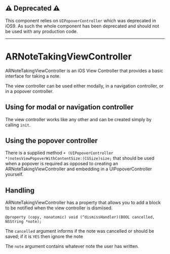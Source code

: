 ## :warning: Deprecated :warning:

This component relies on `UIPopoverController` which was deprecated in iOS9. As such the whole component has been deprecated and should not be used with any production code.

------------------------

# ARNoteTakingViewController

ARNoteTakingViewController is an iOS View Controller that provides a basic interface for taking a note.

The view controller can be used either modally, in a navigation controller, or in a popover controller.

## Using for modal or navigation controller
The view controller works like any other and can be created simply by calling `init`.

## Using the popover controller
There is a supplied method `+ (UIPopoverController *)notesViewPopoverWithContentSize:(CGSize)size;` that should be used when a popover is required as opposed to creating an ARNoteTakingViewController and embedding in a UIPopoverController yourself.

## Handling
ARNoteTakingViewController has a property that allows you to add a block to be notified when the view controller is dismiised.

`@property (copy, nonatomic) void (^dismissHandler)(BOOL cancelled, NSString *note);`

The `cancelled` argument informs if the note was cancelled or should be saved; if it is `YES` then ignore the note

The `note` argument contains whatever note the user has written.

